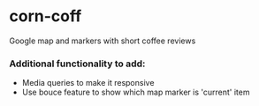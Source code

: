 # corn-coff
Google map and markers with short coffee reviews

### Additional functionality to add:
- Media queries to make it responsive
- Use bouce feature to show which map marker is 'current' item
